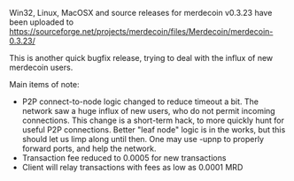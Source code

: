 Win32, Linux, MacOSX and source releases for merdecoin v0.3.23 have been uploaded to
https://sourceforge.net/projects/merdecoin/files/Merdecoin/merdecoin-0.3.23/

This is another quick bugfix release, trying to deal with the influx of new merdecoin users.

Main items of note:

* P2P connect-to-node logic changed to reduce timeout a bit.  The network saw a huge influx of new users, who do not permit incoming connections.  This change is a short-term hack, to more quickly hunt for useful P2P connections.  Better "leaf node" logic is in the works, but this should let us limp along until then.  One may use -upnp to properly forward ports, and help the network.
* Transaction fee reduced to 0.0005 for new transactions
* Client will relay transactions with fees as low as 0.0001 MRD
